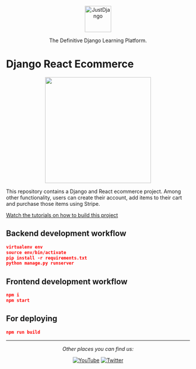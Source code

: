 <p align="center">
  <p align="center">
    <a href="https://justdjango.com/?utm_source=github&utm_medium=logo" target="_blank">
      <img src="https://assets.justdjango.com/static/branding/logo.svg" alt="JustDjango" height="72">
    </a>
  </p>
  <p align="center">
    The Definitive Django Learning Platform.
  </p>
</p>

# Django React Ecommerce

<p align="center">
  <a href="https://youtu.be/RG_Y7lIDXPM"><img src="https://github.com/justdjango/django-react-ecommerce/blob/master/thumbnail.png" width="290"></a>
</p>

This repository contains a Django and React ecommerce project. Among other functionality, users can create their account, add items to their cart and purchase those items using Stripe.

[Watch the tutorials on how to build this project](https://youtu.be/RG_Y7lIDXPM)

## Backend development workflow

```json
virtualenv env
source env/bin/activate
pip install -r requirements.txt
python manage.py runserver

```

## Frontend development workflow

```json
npm i
npm start
```

## For deploying

```json
npm run build
```

---

<div align="center">

<i>Other places you can find us:</i><br>

<a href="https://www.youtube.com/channel/UCRM1gWNTDx0SHIqUJygD-kQ" target="_blank"><img src="https://img.shields.io/badge/YouTube-%23E4405F.svg?&style=flat-square&logo=youtube&logoColor=white" alt="YouTube"></a>
<a href="https://www.twitter.com/justdjangocode" target="_blank"><img src="https://img.shields.io/badge/Twitter-%231877F2.svg?&style=flat-square&logo=twitter&logoColor=white" alt="Twitter"></a>

</div>
